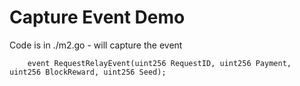 Capture Event Demo
==========================


Code is in ./m2.go - will capture the event

```
    event RequestRelayEvent(uint256 RequestID, uint256 Payment, uint256 BlockReward, uint256 Seed);
```

